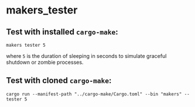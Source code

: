 # makers_tester

## Test with installed `cargo-make`:

```
makers tester 5
```

where `5` is the duration of sleeping in seconds to simulate graceful shutdown or zombie processes.

## Test with cloned `cargo-make`:

```
cargo run --manifest-path "../cargo-make/Cargo.toml" --bin "makers" -- tester 5
```
